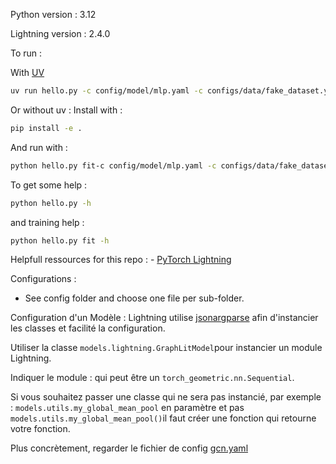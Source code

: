 Python version : 3.12

Lightning version : 2.4.0

To run :

With [UV](https://docs.astral.sh/uv/)

```bash
uv run hello.py -c config/model/mlp.yaml -c configs/data/fake_dataset.yaml -c configs/trainers/fast_dev_run.yaml -c configs/lr_scheduler/reduce_on_plateau.yaml
```

Or without uv :
Install with :

```bash
pip install -e .
```

And run with :

```bash
python hello.py fit-c config/model/mlp.yaml -c configs/data/fake_dataset.yaml -c configs/trainers/fast_dev_run.yaml -c configs/lr_scheduler/reduce_on_plateau.yaml
```

To get some help :

```bash
python hello.py -h
```

and training help :

```bash
python hello.py fit -h
```

Helpfull ressources for this repo :
    - [PyTorch Lightning](https://lightning.ai/docs/pytorch/stable/)

Configurations :

- See config folder and choose one file per sub-folder.

Configuration d'un Modèle :
Lightning utilise [jsonargparse](https://jsonargparse.readthedocs.io/en/v4.35.0/#basic-usage) afin d'instancier les classes et facilité la configuration.

Utiliser la classe `models.lightning.GraphLitModel`pour instancier un module Lightning.

Indiquer le module : qui peut être un `torch_geometric.nn.Sequential`.

Si vous souhaitez passer une classe qui ne sera pas instancié, par exemple :
`models.utils.my_global_mean_pool` en paramètre et pas `models.utils.my_global_mean_pool()`il faut créer une fonction qui retourne votre fonction.

Plus concrètement, regarder le fichier de config [gcn.yaml](configs/model/gcn.yaml)

